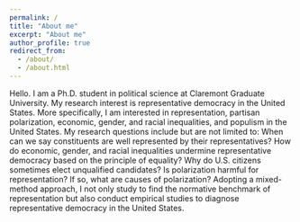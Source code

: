 ```yaml
---
permalink: /
title: "About me"
excerpt: "About me"
author_profile: true
redirect_from: 
  - /about/
  - /about.html
---
```


Hello. I am a Ph.D. student in political science at Claremont Graduate University. My research interest is representative democracy in the United States. More specifically, I am interested in representation, partisan polarization, economic, gender, and racial inequalities, and populism in the United States. My research questions include but are not limited to: When can we say constituents are well represented by their representatives? How do economic, gender, and racial inequalities undermine representative democracy based on the principle of equality? Why do U.S. citizens sometimes elect unqualified candidates? Is polarization harmful for representation? If so, what are causes of polarization? Adopting a mixed-method approach, I not only study to find the normative benchmark of representation but also conduct empirical studies to diagnose representative democracy in the United States.
